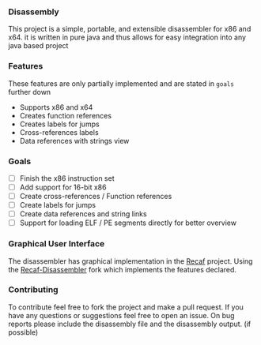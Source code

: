 ### Disassembly
This project is a simple, portable, and extensible disassembler for x86 and x64.
it is written in pure java and thus allows for easy integration into any java based project

### Features
These features are only partially implemented and are stated in `goals` further down
* Supports x86 and x64
* Creates function references
* Creates labels for jumps
* Cross-references labels
* Data references with strings view

### Goals
- [ ] Finish the x86 instruction set
- [ ] Add support for 16-bit x86
- [ ] Create cross-references / Function references
- [ ] Create labels for jumps
- [ ] Create data references and string links
- [ ] Support for loading ELF / PE segments directly for better overview

### Graphical User Interface
The disassembler has graphical implementation in the [Recaf](https://github.com/Col-E/Recaf) project.
Using the [Recaf-Disassembler](https://github.com/Nowilltolife/Recaf-Disassembler) fork which implements the features declared.


### Contributing
To contribute feel free to fork the project and make a pull request.
If you have any questions or suggestions feel free to open an issue.
On bug reports please include the disassembly file and the disassembly output. (if possible)
